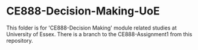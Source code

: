 # CE888-Decision-Making-UoE
This folder is for 'CE888-Decision Making' module related studies at University of Essex. There is a branch to the CE888-Assignment1 from this repository.
